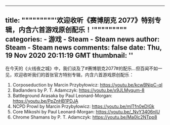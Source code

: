 
---
title: """""""""'欢迎收听《赛博朋克 2077》特别专辑，内含六首游戏原创配乐！'"""""""""
categories: 
    - 游戏
    - Steam - Steam news
author: Steam - Steam news
comments: false
date: Thu, 19 Nov 2020 20:11:19 GMT
thumbnail: ''
---

<div>   
在今天的《火线夜之城》中，我们谈及了#赛博朋克2077#的配乐...但百闻不如一见，欢迎收听我们的首张官方特别专辑，内含六首游戏原创配乐：

1) Corposeduction by Marcin Przybyłowicz: https://youtu.be/kcwBNipC-qI
2) Badlanders by P. T. Adamczyk: https://youtu.be/x9JLMyqum-8
3) Battleground Arasaka by Paul Leonard-Morgan: https://youtu.be/PpZnHB1PDJA
4) NCPD Prowl by Marcin Przybyłowicz: https://youtu.be/mlTfn0eDIGk
5) Core Mikoshi by Paul Leonard-Morgan: https://youtu.be/_NvY3406nIU
6) Chrome Shamans by P. T. Adamczyk: https://youtu.be/Ma0lc2NTpp8  
</div>
            